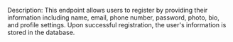 Description:
This endpoint allows users to register by providing their information including name, email, phone number, password, photo, bio, and profile settings. Upon successful registration, the user's information is stored in the database.
